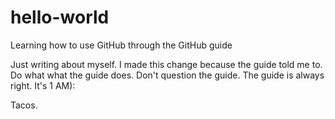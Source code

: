 # hello-world
Learning how to use GitHub through the GitHub guide

Just writing about myself.
I made this change because the guide told me to. Do what what the guide does. Don't question the guide. The guide is always right. It's 1 AM):

Tacos.
